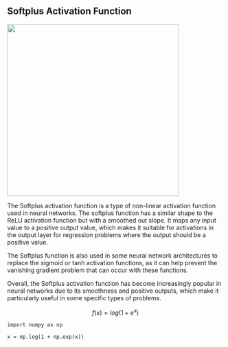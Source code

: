 ## Softplus Activation Function 
<img src = "https://pytorch.org/docs/stable/_images/Softplus.png" width = 400>

The Softplus activation function is a type of non-linear activation function used in neural networks. The softplus function has a similar shape to the ReLU activation function but with a smoothed out slope. It maps any input value to a positive output value, which makes it suitable for activations in the output layer for regression problems where the output should be a positive value.

The Softplus function is also used in some neural network architectures to replace the sigmoid or tanh activation functions, as it can help prevent the vanishing gradient problem that can occur with these functions.

Overall, the Softplus activation function has become increasingly popular in neural networks due to its smoothness and positive outputs, which make it particularly useful in some specific types of problems.

$$f(x) = log(1 + e^x)$$
```
import numpy as np 

x = np.log(1 + np.exp(x))
```
